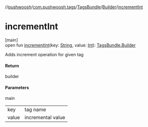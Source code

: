 //[pushwoosh](../../../../index.md)/[com.pushwoosh.tags](../../index.md)/[TagsBundle](../index.md)/[Builder](index.md)/[incrementInt](increment-int.md)

# incrementInt

[main]\
open fun [incrementInt](increment-int.md)(key: [String](https://developer.android.com/reference/kotlin/java/lang/String.html), value: [Int](https://kotlinlang.org/api/latest/jvm/stdlib/kotlin-stdlib/kotlin/-int/index.html)): [TagsBundle.Builder](index.md)

Adds increment operation for given tag

#### Return

builder

#### Parameters

main

| | |
|---|---|
| key | tag name |
| value | incremental value |
